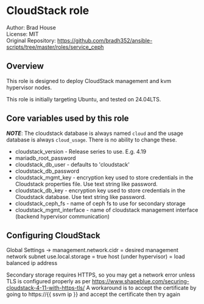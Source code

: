 # CloudStack role

Author: Brad House<br/>
License: MIT<br/>
Original Repository: https://github.com/bradh352/ansible-scripts/tree/master/roles/service_ceph

## Overview

This role is designed to deploy CloudStack management and kvm hypervisor nodes.

This role is initially targeting Ubuntu, and tested on 24.04LTS.

## Core variables used by this role

***NOTE***: The cloudstack database is always named `cloud` and the usage
database is always `cloud_usage`.  There is no ability to change these.

- cloudstack_version - Release series to use. E.g. 4.19
- mariadb_root_password
- cloudstack_db_user - defaults to 'cloudstack'
- cloudstack_db_password
- cloudstack_mgmt_key - encryption key used to store credentials in the Cloudstack properties file. Use text string like password.
- cloudstack_db_key - encryption key used to store credentials in the Cloudstack database. Use text string like password.
- cloudstack_ceph_fs - name of ceph fs to use for secondary storage
- cloudstack_mgmt_interface - name of cloudstack management interface (backend hypervisor communication)

## Configuring CloudStack
Global Settings -> management.network.cidr = desired management network subnet
                   use.local.storage = true
                   host (under hypervisor) = load balanced ip address

Secondary storage requires HTTPS, so you may get a network error unless TLS is configured properly as per https://www.shapeblue.com/securing-cloudstack-4-11-with-https-tls/
A workaround is to accept the certificate by going to https://{{ ssvm ip }} and accept the certificate then try again

